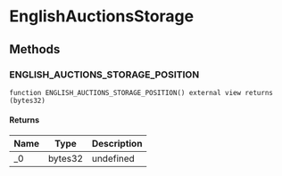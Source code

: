 # EnglishAuctionsStorage









## Methods

### ENGLISH_AUCTIONS_STORAGE_POSITION

```solidity
function ENGLISH_AUCTIONS_STORAGE_POSITION() external view returns (bytes32)
```






#### Returns

| Name | Type | Description |
|---|---|---|
| _0 | bytes32 | undefined |




